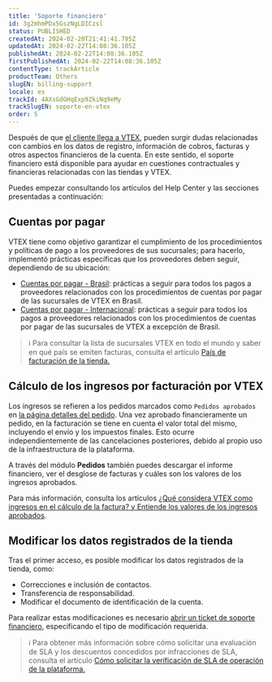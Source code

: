 ```yaml
---
title: 'Soporte financiero'
id: 3g2mhmPDx5GszNgLDICzsl
status: PUBLISHED
createdAt: 2024-02-20T21:41:41.795Z
updatedAt: 2024-02-22T14:08:36.105Z
publishedAt: 2024-02-22T14:08:36.105Z
firstPublishedAt: 2024-02-22T14:08:36.105Z
contentType: trackArticle
productTeam: Others
slugEN: billing-support
locale: es
trackId: 4AXsGdGHqExp9ZkiNq9eMy
trackSlugEN: soporte-en-vtex
order: 5
---
```


Después de que [el cliente llega a VTEX](/es/tracks/serie-de-la-tienda-vtex--eSDNk26pdvemF3XKM0nK9/4EPwTXx5oFdSG1dA3zIchz), pueden surgir dudas relacionadas con cambios en los datos de registro, información de cobros, facturas y otros aspectos financieros de la cuenta. En este sentido, el soporte financiero está disponible para ayudar en cuestiones contractuales y financieras relacionadas con las tiendas y VTEX.

Puedes empezar consultando los artículos del Help Center y las secciones presentadas a continuación:

## Cuentas por pagar

VTEX tiene como objetivo garantizar el cumplimiento de los procedimientos y políticas de pago a los proveedores de sus sucursales; para hacerlo, implementó prácticas específicas que los proveedores deben seguir, dependiendo de su ubicación:

- [Cuentas por pagar - Brasil](/es/tutorial/contas-a-pagar-brasil--tutorials_660): prácticas a seguir para todos los pagos a proveedores relacionados con los procedimientos de cuentas por pagar de las sucursales de VTEX en Brasil.
- [Cuentas por pagar - Internacional](/es/tutorial/cuentas-por-pagar-internacional--3yea9sIlsA0KgUC28ASCGs): prácticas a seguir para todos los pagos a proveedores relacionados con los procedimientos de cuentas por pagar de las sucursales de VTEX a excepción de Brasil.

> ℹ️ Para consultar la lista de sucursales VTEX en todo el mundo y saber en qué país se emiten facturas, consulta el artículo [País de facturación de la tienda.](/es/tutorial/nombres-de-las-sucursales-vtex-en-el-mundo--zg05n6OIOZOEmLW7dcq9z)

## Cálculo de los ingresos por facturación por VTEX

Los ingresos se refieren a los pedidos marcados como `Pedidos aprobados` en [la página detalles del pedido](/es/tutorial/pagina-de-detalles-del-pedido--2Y75n54Cc9VizrlG1N6ZNl). Una vez aprobado financieramente un pedido, en la facturación se tiene en cuenta el valor total del mismo, incluyendo el envío y los impuestos finales. Esto ocurre independientemente de las cancelaciones posteriores, debido al propio uso de la infraestructura de la plataforma.

A través del módulo **Pedidos** también puedes descargar el informe financiero, ver el desglose de facturas y cuáles son los valores de los ingresos aprobados.

Para más información, consulta los artículos [¿Qué considera VTEX como ingresos en el cálculo de la factura? y Entiende los valores de los ingresos aprobados](/es/tutorial/que-considera-vtex-como-ingresos-en-el-calculo-de-facturacion--58j4cfoXfisWyemASACwSq).

## Modificar los datos registrados de la tienda

Tras el primer acceso, es posible modificar los datos registrados de la tienda, como:

- Correcciones e inclusión de contactos.
- Transferencia de responsabilidad.
- Modificar el documento de identificación de la cuenta.

Para realizar estas modificaciones es necesario [abrir un ticket de soporte financiero](/es/tutorial/abrir-tickets-para-el-soporte-vtex--16yOEqpO32UQYygSmMSSAM#financiero), especificando el tipo de modificación requerida.

> ℹ️ Para obtener más información sobre cómo solicitar una evaluación de SLA y los descuentos concedidos por infracciones de SLA, consulta el artículo [Cómo solicitar la verificación de SLA de operación de la plataforma.](/es/tutorial/como-solicitar-la-verificacion-de-sla--3L99VeoLhYEwMqqkWKu86i)

